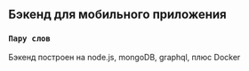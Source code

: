 ## Бэкенд для мобильного приложения

### `Пару слов`


Бэкенд построен на 
node.js, mongoDB, graphql, плюс Docker